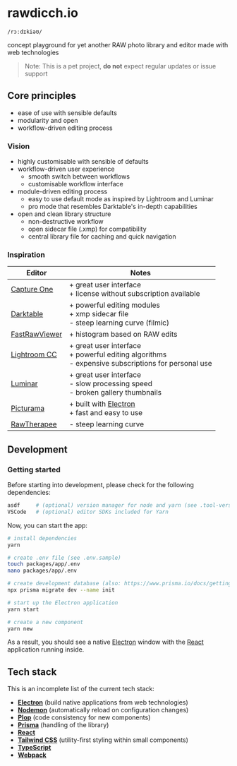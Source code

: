 # rawdicch.io

`/rɔːdɪkiəʊ/`

concept playground for yet another RAW photo library and editor made with web technologies

> Note: This is a pet project, **do not** expect regular updates or issue support

## Core principles

- ease of use with sensible defaults
- modularity and open
- workflow-driven editing process

### Vision

- highly customisable with sensible of defaults
- workflow-driven user experience
  - smooth switch between workflows
  - customisable workflow interface
- module-driven editing process
  - easy to use default mode as inspired by Lightroom and Luminar
  - pro mode that resembles Darktable's in-depth capabilities
- open and clean library structure
  - non-destructive workflow
  - open sidecar file (.xmp) for compatibility
  - central library file for caching and quick navigation

### Inspiration

| Editor                                          | Notes                                                                                                 |
| ----------------------------------------------- | ----------------------------------------------------------------------------------------------------- |
| [Capture One](https://www.captureone.com/de)    | + great user interface<br>+ license without subscription available                                    |
| [Darktable](https://www.darktable.org/)         | + powerful editing modules<br>+ xmp sidecar file <br>- steep learning curve (filmic)                  |
| [FastRawViewer](https://www.fastrawviewer.com/) | + histogram based on RAW edits                                                                        |
| [Lightroom CC](https://lightroom.adobe.com/)    | + great user interface<br>+ powerful editing algorithms<br>- expensive subscriptions for personal use |
| [Luminar](https://skylum.com/luminar)           | + great user interface<br>- slow processing speed<br>- broken gallery thumbnails                      |
| [Picturama](https://picturama.github.io/)       | + built with [Electron](https://www.electronjs.org/)<br>+ fast and easy to use                        |
| [RawTherapee](https://rawtherapee.com/)         | - steep learning curve                                                                                |

## Development

### Getting started

Before starting into development, please check for the following dependencies:

```sh
asdf     # (optional) version manager for node and yarn (see .tool-versions)
VSCode   # (optional) editor SDKs included for Yarn
```

Now, you can start the app:

```sh
# install dependencies
yarn

# create .env file (see .env.sample)
touch packages/app/.env
nano packages/app/.env

# create development database (also: https://www.prisma.io/docs/getting-started/setup-prisma/start-from-scratch/relational-databases-typescript-postgres)
npx prisma migrate dev --name init

# start up the Electron application
yarn start

# create a new component
yarn new
```

As a result, you should see a native [Electron](https://www.electronjs.org/) window with the [React](https://reactjs.org/) application running inside.

## Tech stack

This is an incomplete list of the current tech stack:

- [**Electron**](https://www.electronjs.org/) (build native applications from web technologies)
- [**Nodemon**](https://nodemon.io/) (automatically reload on configuration changes)
- [**Plop**](https://plopjs.com/) (code consistency for new components)
- [**Prisma**](https://www.prisma.io/) (handling of the library)
- [**React**](https://reactjs.org/)
- [**Tailwind CSS**](https://tailwindcss.com/) (utility-first styling within small components)
- [**TypeScript**](https://www.typescriptlang.org/)
- [**Webpack**](https://webpack.js.org/)
